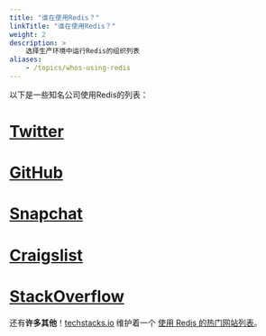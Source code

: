 ```yaml
---
title: "谁在使用Redis？"
linkTitle: "谁在使用Redis？"
weight: 2
description: >
    选择生产环境中运行Redis的组织列表
aliases:
    - /topics/whos-using-redis
---
```


以下是一些知名公司使用Redis的列表：

# [Twitter](https://www.infoq.com/presentations/Real-Time-Delivery-Twitter)
# [GitHub](https://github.com/blog/530-how-we-made-github-fast)
# [Snapchat](https://twitter.com/robustcloud/status/448503100056535040)
# [Craigslist](https://blog.zawodny.com/2011/02/26/redis-sharding-at-craigslist/)
# [StackOverflow](https://meta.stackoverflow.com/questions/69164/does-stackoverflow-use-caching-and-if-so-how/69172)

还有**许多其他**！[techstacks.io](https://techstacks.io) 维护着一个 [使用 Redis 的热门网站列表](https://techstacks.io/tech/redis)。
